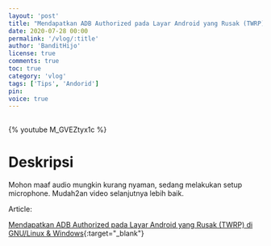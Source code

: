 ```yaml
---
layout: 'post'
title: "Mendapatkan ADB Authorized pada Layar Android yang Rusak (TWRP) di GNU/Linux"
date: 2020-07-28 00:00
permalink: '/vlog/:title'
author: 'BanditHijo'
license: true
comments: true
toc: true
category: 'vlog'
tags: ['Tips', 'Andorid']
pin:
voice: true
---
```


<div style="margin-top:30px;"></div>

{% youtube M_GVEZtyx1c %}

# Deskripsi

Mohon maaf audio mungkin kurang nyaman, sedang melakukan setup microphone. Mudah2an video selanjutnya lebih baik.

Article:

[Mendapatkan ADB Authorized pada Layar Android yang Rusak (TWRP) di GNU/Linux & Windows](https://bandithijo.github.io/blog/authorized-adb-tanpa-menyentuh-layar){:target="_blank"}
